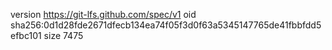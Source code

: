 version https://git-lfs.github.com/spec/v1
oid sha256:0d1d28fde2671dfecb134ea74f05f3d0f63a5345147765de41fbbfdd5efbc101
size 7475
